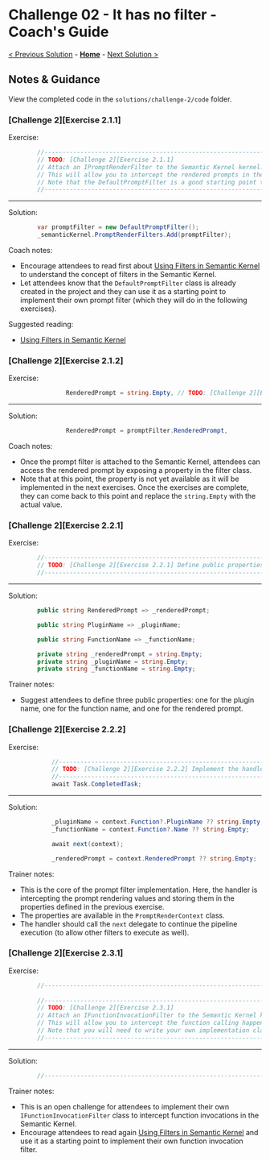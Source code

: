 # Challenge 02 - It has no filter - Coach's Guide

[< Previous Solution](./Solution-01.md) - **[Home](./README.md)** - [Next Solution >](./Solution-03.md)

## Notes & Guidance

View the completed code in the `solutions/challenge-2/code` folder.

### [Challenge 2][Exercise 2.1.1]

Exercise:

```csharp
        //--------------------------------------------------------------------------------------------------------
        // TODO: [Challenge 2][Exercise 2.1.1]
        // Attach an IPromptRenderFilter to the Semantic Kernel kernel.
        // This will allow you to intercept the rendered prompts in their final form (before submission to the Large Language Model).
        // Note that the DefaultPromptFilter is a good starting point to implement a prompt filter.
        //--------------------------------------------------------------------------------------------------------
```

---

Solution:

```csharp
        var promptFilter = new DefaultPromptFilter();
        _semanticKernel.PromptRenderFilters.Add(promptFilter);
```

Coach notes:

- Encourage attendees to read first about [Using Filters in Semantic Kernel](https://devblogs.microsoft.com/semantic-kernel/filters-in-semantic-kernel/) to understand the concept of filters in the Semantic Kernel.
- Let attendees know that the `DefaultPromptFilter` class is already created in the project and they can use it as a starting point to implement their own prompt filter (which they will do in the following exercises).

Suggested reading:

- [Using Filters in Semantic Kernel](https://devblogs.microsoft.com/semantic-kernel/filters-in-semantic-kernel/)

### [Challenge 2][Exercise 2.1.2]

Exercise:

```csharp
                RenderedPrompt = string.Empty, // TODO: [Challenge 2][Exercise 2.1.2] Retrieve the rendered prompt via the prompt filter.
```

---

Solution:

```csharp
                RenderedPrompt = promptFilter.RenderedPrompt,
```

Coach notes:

- Once the prompt filter is attached to the Semantic Kernel, attendees can access the rendered prompt by exposing a property in the filter class.
- Note that at this point, the property is not yet available as it will be implemented in the next exercises. Once the exercises are complete, they can come back to this point and replace the `string.Empty` with the actual value.

### [Challenge 2][Exercise 2.2.1]

Exercise:

```csharp
        //--------------------------------------------------------------------------------------------------------
        // TODO: [Challenge 2][Exercise 2.2.1] Define public properties to expose the intercepted values.
        //--------------------------------------------------------------------------------------------------------
```

---

Solution:

```csharp
        public string RenderedPrompt => _renderedPrompt;

        public string PluginName => _pluginName;

        public string FunctionName => _functionName;

        private string _renderedPrompt = string.Empty;
        private string _pluginName = string.Empty;
        private string _functionName = string.Empty;
```

Trainer notes:

- Suggest attendees to define three public properties: one for the plugin name, one for the function name, and one for the rendered prompt.

### [Challenge 2][Exercise 2.2.2]

Exercise:

```csharp
            //--------------------------------------------------------------------------------------------------------
            // TODO: [Challenge 2][Exercise 2.2.2] Implement the handler to intercept prompt rendering values.
            //--------------------------------------------------------------------------------------------------------
            await Task.CompletedTask;
```

---

Solution:

```csharp
            _pluginName = context.Function?.PluginName ?? string.Empty;
            _functionName = context.Function?.Name ?? string.Empty;

            await next(context);

            _renderedPrompt = context.RenderedPrompt ?? string.Empty;
```

Trainer notes:

- This is the core of the prompt filter implementation. Here, the handler is intercepting the prompt rendering values and storing them in the properties defined in the previous exercise.
- The properties are available in the `PromptRenderContext` class.
- The handler should call the `next` delegate to continue the pipeline execution (to allow other filters to execute as well).

### [Challenge 2][Exercise 2.3.1]

Exercise:

```csharp
        //--------------------------------------------------------------------------------------------------------
        
        //--------------------------------------------------------------------------------------------------------
        // TODO: [Challenge 2][Exercise 2.3.1]
        // Attach an IFunctionInvocationFilter to the Semantic Kernel kernel.
        // This will allow you to intercept the function calling happening behind the scenes.
        // Note that you will need to write your own implementation class.
        //--------------------------------------------------------------------------------------------------------
```

---

Solution:

```csharp
        //--------------------------------------------------------------------------------------------------------
```

Trainer notes:

- This is an open challenge for attendees to implement their own `IFunctionInvocationFilter` class to intercept function invocations in the Semantic Kernel.
- Encourage attendees to read again [Using Filters in Semantic Kernel](https://devblogs.microsoft.com/semantic-kernel/filters-in-semantic-kernel/) and use it as a starting point to implement their own function invocation filter.
